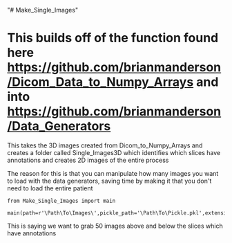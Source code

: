 "# Make_Single_Images" 

# This builds off of the function found here https://github.com/brianmanderson/Dicom_Data_to_Numpy_Arrays and into https://github.com/brianmanderson/Data_Generators

This takes the 3D images created from Dicom_to_Numpy_Arrays and creates a folder called Single_Images3D which identifies which slices have annotations and creates 2D images of the entire process

The reason for this is that you can manipulate how many images you want to load with the data generators, saving time by making it that you don't need to load the entire patient

    from Make_Single_Images import main
    
    main(path=r'\Path\To\Images\',pickle_path='\Path\To\Pickle.pkl',extension=50')
This is saying we want to grab 50 images above and below the slices which have annotations
